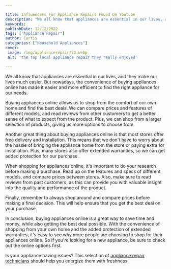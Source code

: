 ```yaml
---

title: Influencers For Appliance Repairs Found On Youtube
description: "We all know that appliances are essential in our lives, and they make our lives much easier. But nowadays, the convenience of buyi...get more detail"
keywords: 
publishDate: 12/12/2022
tags: ["Appliance Repair"]
author: Curtis
categories: ["Household Appliances"]
cover: 
 image: /img/appliancerepair/73.webp
 alt: 'the top local appliance repair they really enjoyed'

---
```


We all know that appliances are essential in our lives, and they make our lives much easier. But nowadays, the convenience of buying appliances online has made it easier and more efficient to find the right appliance for our needs.

Buying appliances online allows us to shop from the comfort of our own home and find the best deals. We can compare prices and features of different models, and read reviews from other customers to get a better sense of what to expect from the product. Plus, we can shop from a larger selection of products, giving us more options to choose from.

Another great thing about buying appliances online is that most stores offer free delivery and installation. This means that we don't have to worry about the hassle of bringing the appliance home from the store or paying extra for installation. Plus, many stores also offer extended warranties, so we can get added protection for our purchase.

When shopping for appliances online, it's important to do your research before making a purchase. Read up on the features and specs of different models, and compare prices between stores. Also, make sure to read reviews from past customers, as this can provide you with valuable insight into the quality and performance of the product.

Finally, remember to always shop around and compare prices before making a final decision. This will help ensure that you get the best deal on your purchase.

In conclusion, buying appliances online is a great way to save time and money, while also getting the best deal possible. With the convenience of shopping from your own home and the added protection of extended warranties, it's easy to see why more people are choosing to shop for their appliances online. So if you're looking for a new appliance, be sure to check out the online options first.

Is your appliance having issues? This selection of <a href="/pages/appliance-repair-technicians/">appliance repair technicians</a> should help you energize them with freshness.